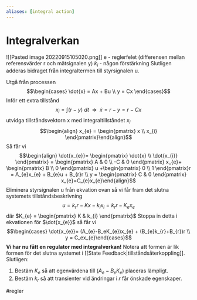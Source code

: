 ```yaml
---
aliases: [integral action]
---
```

# Integralverkan
![[Pasted image 20220915105020.png]]
e - reglerfelet (differensen mellan referensvärder r och mätsignalen y)
$k_i$ - någon förstärkning
Slutligen adderas bidraget från integraltermen till styrsignalen u.

Utgå från processen $$\begin{cases} \dot{x} = Ax + Bu \\ y = Cx \end{cases}$$Inför ett extra tillstånd $$x_{i}= \int_{}^{} (r-y) \ dt \ \ \Rightarrow \ \ \dot{x} = r-y = r-Cx$$
utvidga tillståndsvektorn x med integraltillståndet $x_i$ $$\begin{align} x_{e} = \begin{pmatrix} x \\ x_{i} \end{pmatrix}\end{align}$$
Så får vi $$\begin{align} \dot{x_{e}}= \begin{pmatrix} \dot{x} \\ \dot{x_{i}} \end{pmatrix} = \begin{pmatrix} A & 0 \\ -C & 0 \end{pmatrix} x_{e}+ \begin{pmatrix} B \\ 0 \end{pmatrix} u +\begin{pmatrix} 0 \\ 1 \end{pmatrix}r = A_{e}x_{e} + B_{e}u + B_{r}r \\ y = \begin{pmatrix} C & 0 \end{pmatrix} x_{e}=C_{e}x_{e}\end{align}$$
Eliminera styrsignalen u från ekvation ovan så vi får fram det slutna systemets tillståndsbeskrivning $$u = k_{r}r - Kx - k_{i}x_{i} = k_{r}r-K_{e}x_{e}$$
där $K_{e} = \begin{pmatrix} K & k_{i} \end{pmatrix}$
Stoppa in detta i ekvationen för $\dot{x_{e}}$ så får vi $$\begin{cases}  \dot{x_{e}}= (A_{e}-B_eK_{e})x_{e} + (B_{e}k_{r}+B_{r})r \\ y = C_ex_{e}\end{cases}$$
**Vi har nu fått en regulator med integralverkan!** Notera att formen är lik formen för det slutna systemet i [[State Feedback|tillståndsåterkoppling]].
Slutligen:
1) Bestäm $K_e$ så att egenvärdena till $(A_{e}-B_{e}K_{e})$ placeras lämpligt.
2) Bestäm $k_{r}$ så att transienter vid ändringar i $r$ får önskade egenskaper. 

#regler